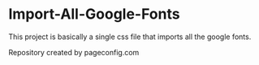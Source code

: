 # Import-All-Google-Fonts
This project is basically a single css file that imports all the google fonts.

Repository created by pageconfig.com
